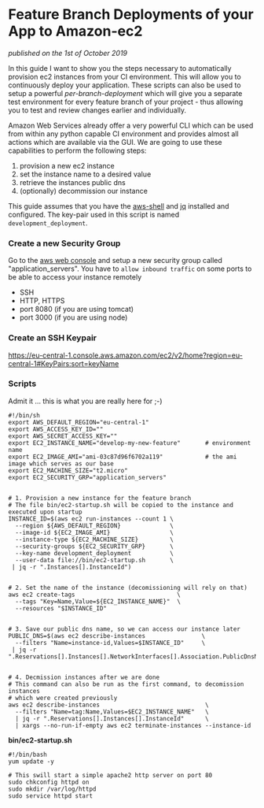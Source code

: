 Feature Branch Deployments of your App to Amazon-ec2
===================
_published on the 1st of October 2019_

In this guide I want to show you the steps necessary to automatically provision ec2 instances from your CI environment.
This will allow you to continuously deploy your application. These scripts can also be used to setup a powerful _per-branch-deployment_
which will give you a separate test environment for every feature branch of your project - thus allowing you to test
and review changes earlier and individually. 

Amazon Web Services already offer a very powerful CLI which can be used from within any python capable CI environment and
provides almost all actions which are available via the GUI. We are going to use these capabilities to perform the following steps:

1. provision a new ec2 instance
2. set the instance name to a desired value
3. retrieve the instances public dns 
4. (optionally) decommission our instance 


This guide assumes that you have the [aws-shell](https://aws.amazon.com/cli/) and [jq](https://stedolan.github.io/jq/)
installed and configured. The key-pair used in this script is named `development_deployment`.

### Create a new Security Group
Go to the [aws web console](https://eu-central-1.console.aws.amazon.com/ec2/v2/home?region=eu-central-1#SecurityGroups:sort=groupId)
and setup a new security group called "application_servers". You have to `allow inbound traffic` on some ports
to be able to access your instance remotely
* SSH
* HTTP, HTTPS
* port 8080 (if you are using tomcat)
* port 3000 (if you are using node) 

### Create an SSH Keypair
https://eu-central-1.console.aws.amazon.com/ec2/v2/home?region=eu-central-1#KeyPairs:sort=keyName


### Scripts
Admit it … this is what you are really here for ;-)


```
#!/bin/sh
export AWS_DEFAULT_REGION="eu-central-1"
export AWS_ACCESS_KEY_ID=""
export AWS_SECRET_ACCESS_KEY=""
export EC2_INSTANCE_NAME="develop-my-new-feature"       # environment name
export EC2_IMAGE_AMI="ami-03c87d96f6702a119"            # the ami image which serves as our base
export EC2_MACHINE_SIZE="t2.micro"
export EC2_SECURITY_GRP="application_servers"


# 1. Provision a new instance for the feature branch
# The file bin/ec2-startup.sh will be copied to the instance and executed upon startup
INSTANCE_ID=$(aws ec2 run-instances --count 1 \
  --region ${AWS_DEFAULT_REGION}              \
  --image-id ${EC2_IMAGE_AMI}                 \
  --instance-type ${EC2_MACHINE_SIZE}         \
  --security-groups ${EC2_SECURITY_GRP}       \
  --key-name development_deployment           \
  --user-data file://bin/ec2-startup.sh       \
 | jq -r ".Instances[].InstanceId")


# 2. Set the name of the instance (decomissioning will rely on that)
aws ec2 create-tags                             \
  --tags "Key=Name,Value=${EC2_INSTANCE_NAME}"  \
  --resources "$INSTANCE_ID"


# 3. Save our public dns name, so we can access our instance later
PUBLIC_DNS=$(aws ec2 describe-instances                \
  --filters "Name=instance-id,Values=$INSTANCE_ID"     \
 | jq -r ".Reservations[].Instances[].NetworkInterfaces[].Association.PublicDnsName")


# 4. Decmission instances after we are done
# This command can also be run as the first command, to decomission instances  
# which were created previously
aws ec2 describe-instances                              \
  --filters "Name=tag:Name,Values=$EC2_INSTANCE_NAME"   \
  | jq -r ".Reservations[].Instances[].InstanceId"      \
  | xargs --no-run-if-empty aws ec2 terminate-instances --instance-id

```




**bin/ec2-startup.sh**

```
#!/bin/bash
yum update -y

# This swill start a simple apache2 http server on port 80
sudo chkconfig httpd on
sudo mkdir /var/log/httpd
sudo service httpd start
``` 

